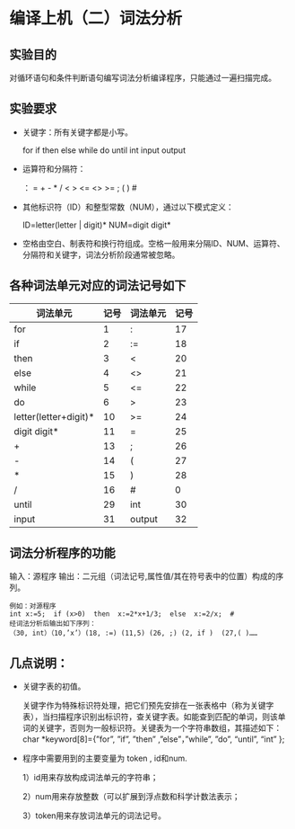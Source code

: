 
# 编译上机（二）词法分析

## 实验目的
对循环语句和条件判断语句编写词法分析编译程序，只能通过一遍扫描完成。
## 实验要求
* 关键字：所有关键字都是小写。
    
    for    if    then  else  while    do    until    int    input    output

* 运算符和分隔符：
    
    ：  =   +   -   *    /   <    >   <=   <>    >=    ;    (  )   #

* 其他标识符（ID）和整型常数（NUM），通过以下模式定义：

    ID=letter(letter | digit)*
    NUM=digit digit*

* 空格由空白、制表符和换行符组成。空格一般用来分隔ID、NUM、运算符、分隔符和关键字，词法分析阶段通常被忽略。

## 各种词法单元对应的词法记号如下
|   词法单元  | 记号 |  词法单元 | 记号 |
| ---------- | --- |---------- | --- |
| for |  1 |: |  17 |
| if |  2 |  := |  18 |
| then |  3 |  < |  20 |
| else |  4 |  <> |  21 |
| while |  5 |  <= |  22 |
| do |  6 |  > |  23 |
| letter(letter+digit)* |  10 |  >= |  24 |
| digit digit* |  11 |  = |  25 |
| + |  13 |  ; |  26|
| - |  14 |  ( |  27 |
| * |  15 |  ) |  28 |
| / |  16 |  # |  0 |
| until |  29 |  int |  30 |
| input |  31 |  output |  32 |

## 词法分析程序的功能
输入：源程序
输出：二元组（词法记号,属性值/其在符号表中的位置）构成的序列。

    例如：对源程序
    int x:=5;  if (x>0)  then  x:=2*x+1/3;  else  x:=2/x;  #
    经词法分析后输出如下序列：
    （30, int）（10,’x’）(18, :=) (11,5) (26, ;) (2, if )  (27,( )……

## 几点说明：
* 关键字表的初值。

    关键字作为特殊标识符处理，把它们预先安排在一张表格中（称为关键字表），当扫描程序识别出标识符，查关键字表。如能查到匹配的单词，则该单词的关键字，否则为一般标识符。关键表为一个字符串数组，其描述如下：
    char *keyword[8]={”for”, ”if”, ”then” ,”else”，”while”, ”do”, “until”, “int” };

* 程序中需要用到的主要变量为 token , id和num.

    1）id用来存放构成词法单元的字符串；
    
    2）num用来存放整数（可以扩展到浮点数和科学计数法表示；
    
    3）token用来存放词法单元的词法记号。

